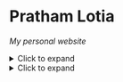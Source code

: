 # Pratham Lotia
*My personal website*
<details>
  <summary>Click to expand</summary>
  <p>This is the content that will be shown when the dropdown is expanded.</p>
</details>
<details>
  <summary>Click to expand</summary>
  
  ### Hidden Content
  
  This is the content that will be shown when the dropdown is expanded. You can include text, images, or even code here.
  
  ```python
  # Example code block
  print("Hello, world!")

